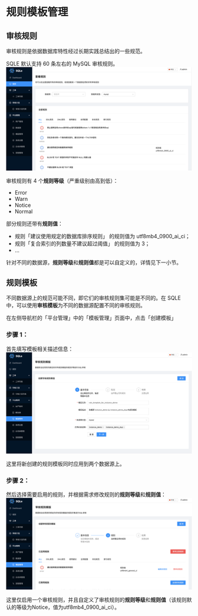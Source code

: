 # 规则模板管理


## 审核规则
审核规则是依据数据库特性经过长期实践总结出的一些规范。

SQLE 默认支持 60 条左右的 MySQL 审核规则。
![all MySQL audit rule](./pictures/all_mysql_audit_rule.png)

审核规则有 4 个**规则等级**（严重级别由高到低）：
* Error
* Warn
* Notice
* Normal

部分规则还带有**规则值**：
* 规则「建议使用规定的数据库排序规则」 的规则值为 utf8mb4_0900_ai_ci；
* 规则「复合索引的列数量不建议超过阈值」 的规则值为 3；
* ...

针对不同的数据源，**规则等级**和**规则值**都是可以自定义的，详情见下一小节。

## 规则模板
不同数据源上的规范可能不同，即它们的审核规则集可能是不同的。在 SQLE 中，可以使用**审核模板**为不同的数据源配置不同的审核规则。

在左侧导航栏的「平台管理」中的「模板管理」页面中，点击「创建模板」

### 步骤 1：
首先填写模板相关描述信息：
![create rule template step1](./pictures/create_rule_template_step1.png)

这里将新创建的规则模板同时应用到两个数据源上。

### 步骤 2：
然后选择需要启用的规则，并根据需求修改规则的**规则等级**和**规则值**：
![create rule template step2](./pictures/create_rule_template_step2.png)

这里仅启用一个审核规则，并且自定义了审核规则的**规则等级**和**规则值**（该规则默认的等级为Notice，值为utf8mb4_0900_ai_ci）。
